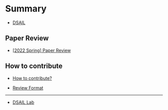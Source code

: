 # Summary  

* [DSAIL](README.md)

## Paper Review  

* [\[2022 Spring\] Paper Review](paper-review/README.md)    

 
## How to contribute  

* [How to contribute?](how-to-contribute.md)  

* [Review Format](paper-review/template.md)  
---  

* [DSAIL Lab](https://dsail.kaist.ac.kr/)  
